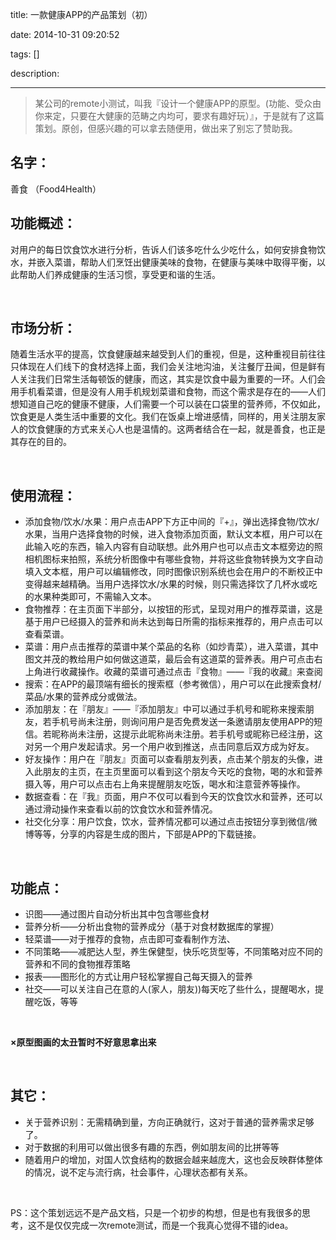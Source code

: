 title: 一款健康APP的产品策划（初）

date: 2014-10-31 09:20:52

tags: []

description: 

---
> 某公司的remote小测试，叫我『设计一个健康APP的原型。(功能、受众由你来定，只要在大健康的范畴之内均可，要求有趣好玩）』，于是就有了这篇策划。原创，但感兴趣的可以拿去随便用，做出来了别忘了赞助我。

## 名字：

善食 （Food4Health）

## 功能概述：

对用户的每日饮食饮水进行分析，告诉人们该多吃什么少吃什么，如何安排食物饮水，并嵌入菜谱，帮助人们烹饪出健康美味的食物，在健康与美味中取得平衡，以此帮助人们养成健康的生活习惯，享受更和谐的生活。

 

## 市场分析：

随着生活水平的提高，饮食健康越来越受到人们的重视，但是，这种重视目前往往只体现在人们线下的食材选择上面，我们会关注地沟油，关注餐厅丑闻，但是鲜有人关注我们日常生活每顿饭的健康，而这，其实是饮食中最为重要的一环。人们会用手机看菜谱，但是没有人用手机规划菜谱和食物，而这个需求是存在的——人们想知道自己吃的健康不健康，人们需要一个可以装在口袋里的营养师，不仅如此，饮食更是人类生活中重要的文化。我们在饭桌上增进感情，同样的，用关注朋友家人的饮食健康的方式来关心人也是温情的。这两者结合在一起，就是善食，也正是其存在的目的。

 

## 使用流程：

  * 添加食物/饮水/水果：用户点击APP下方正中间的『+』，弹出选择食物/饮水/水果，当用户选择食物的时候，进入食物添加页面，默认文本框，用户可以在此输入吃的东西，输入内容有自动联想。此外用户也可以点击文本框旁边的照相机图标来拍照，系统分析图像中有哪些食物，并将这些食物转换为文字自动填入文本框，用户可以编辑修改，同时图像识别系统也会在用户的不断校正中变得越来越精确。当用户选择饮水/水果的时候，则只需选择饮了几杯水或吃的水果种类即可，不需输入文本。
  * 食物推荐：在主页面下半部分，以按钮的形式，呈现对用户的推荐菜谱，这是基于用户已经摄入的营养和尚未达到每日所需的指标来推荐的，用户点击可以查看菜谱。
  * 菜谱：用户点击推荐的菜谱中某个菜品的名称（如炒青菜），进入菜谱，其中图文并茂的教给用户如何做这道菜，最后会有这道菜的营养表。用户可点击右上角进行收藏操作。收藏的菜谱可通过点击『食物』——『我的收藏』来查阅
  * 搜索：在APP的最顶端有细长的搜索框（参考微信），用户可以在此搜索食材/菜品/水果的营养成分或做法。
  * 添加朋友：在『朋友』——『添加朋友』中可以通过手机号和昵称来搜索朋友，若手机号尚未注册，则询问用户是否免费发送一条邀请朋友使用APP的短信。若昵称尚未注册，这提示此昵称尚未注册。若手机号或昵称已经注册，这对另一个用户发起请求。另一个用户收到推送，点击同意后双方成为好友。
  * 好友操作：用户在『朋友』页面可以查看朋友列表，点击某个朋友的头像，进入此朋友的主页，在主页里面可以看到这个朋友今天吃的食物，喝的水和营养摄入等，用户可以点击右上角来提醒朋友吃饭，喝水和注意营养等操作。
  * 数据查看：在『我』页面，用户不仅可以看到今天的饮食饮水和营养，还可以通过滑动操作来查看以前的饮食饮水和营养情况。
  * 社交化分享：用户饮食，饮水，营养情况都可以通过点击按钮分享到微信/微博等等，分享的内容是生成的图片，下部是APP的下载链接。

 

## 功能点：

  * 识图——通过图片自动分析出其中包含哪些食材
  * 营养分析——分析出食物的营养成分（基于对食材数据库的掌握）
  * 轻菜谱——对于推荐的食物，点击即可查看制作方法、
  * 不同策略——减肥达人型，养生保健型，快乐吃货型等，不同策略对应不同的营养和不同的食物推荐策略
  * 报表——图形化的方式让用户轻松掌握自己每天摄入的营养
  * 社交——可以关注自己在意的人(家人，朋友))每天吃了些什么，提醒喝水，提醒吃饭，等等

 

**×原型图画的太丑暂时不好意思拿出来**

 

## 其它：

  * 关于营养识别：无需精确到量，方向正确就行，这对于普通的营养需求足够了。
  * 对于数据的利用可以做出很多有趣的东西，例如朋友间的比拼等等
  * 随着用户的增加，对国人饮食结构的数据会越来越庞大，这也会反映群体整体的情况，说不定与流行病，社会事件，心理状态都有关系。

 

PS：这个策划远远不是产品文档，只是一个初步的构想，但是也有我很多的思考，这不是仅仅完成一次remote测试，而是一个我真心觉得不错的idea。
